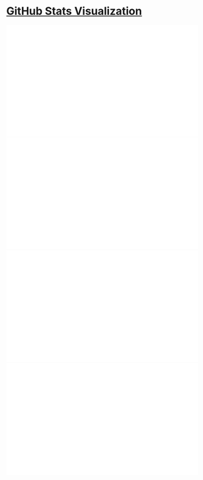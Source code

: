 # [GitHub Stats Visualization](https://github.com/jstrieb/github-stats)

<!--
https://github.community/t/support-theme-context-for-images-in-light-vs-dark-mode/147981/84
-->
<a href="https://github.com/pushpakumar2/github-stats">
<img src="https://github.com/pushpakumar2/stat/blob/master/generated/overview.svg#gh-dark-mode-only" />
<img src="https://github.com/pushpakumar2/stat/blob/master/generated/languages.svg#gh-dark-mode-only" />
<img src="https://github.com/pushpakumar2/stat/blob/master/generated/overview.svg#gh-light-mode-only" />
<img src="https://github.com/pushpakumar2/stat/blob/master/generated/languages.svg#gh-light-mode-only" />
</a>

